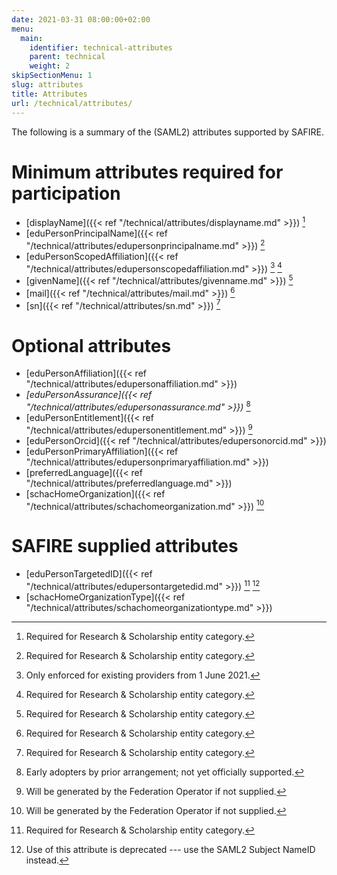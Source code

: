 ```yaml
---
date: 2021-03-31 08:00:00+02:00
menu:
  main:
    identifier: technical-attributes
    parent: technical
    weight: 2
skipSectionMenu: 1
slug: attributes
title: Attributes
url: /technical/attributes/
---
```


The following is a summary of the (SAML2) attributes supported by SAFIRE.

# Minimum attributes required for participation

  * [displayName]({{< ref "/technical/attributes/displayname.md" >}}) [^rns]
  * [eduPersonPrincipalName]({{< ref "/technical/attributes/edupersonprincipalname.md" >}}) [^rns]
  * [eduPersonScopedAffiliation]({{< ref "/technical/attributes/edupersonscopedaffiliation.md" >}}) [^1june] [^rns]
  * [givenName]({{< ref "/technical/attributes/givenname.md" >}}) [^rns]
  * [mail]({{< ref "/technical/attributes/mail.md" >}}) [^rns]
  * [sn]({{< ref "/technical/attributes/sn.md" >}}) [^rns]

# Optional attributes

  * [eduPersonAffiliation]({{< ref "/technical/attributes/edupersonaffiliation.md" >}})
  * _[eduPersonAssurance]({{< ref "/technical/attributes/edupersonassurance.md" >}})_ [^trial]
  * [eduPersonEntitlement]({{< ref "/technical/attributes/edupersonentitlement.md" >}}) [^supplied]
  * [eduPersonOrcid]({{< ref "/technical/attributes/edupersonorcid.md" >}})
  * [eduPersonPrimaryAffiliation]({{< ref "/technical/attributes/edupersonprimaryaffiliation.md" >}})
  * [preferredLanguage]({{< ref "/technical/attributes/preferredlanguage.md" >}})
  * [schacHomeOrganization]({{< ref "/technical/attributes/schachomeorganization.md" >}}) [^supplied]

# SAFIRE supplied attributes

  * [eduPersonTargetedID]({{< ref "/technical/attributes/edupersontargetedid.md" >}}) [^rns] [^depricated]
  * [schacHomeOrganizationType]({{< ref "/technical/attributes/schachomeorganizationtype.md" >}})

[^rns]: Required for Research & Scholarship entity category.

[^supplied]: Will be generated by the Federation Operator if not supplied.

[^depricated]: Use of this attribute is deprecated --- use the SAML2 Subject NameID instead.

[^trial]: Early adopters by prior arrangement; not yet officially supported.

[^1june]: Only enforced for existing providers from 1 June 2021.

